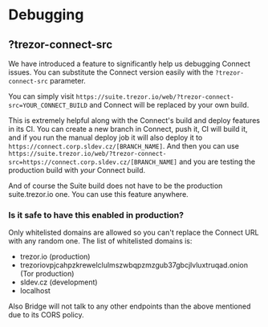 # Debugging

## ?trezor-connect-src

We have introduced a feature to significantly help us debugging Connect issues. You can substitute the Connect version easily with the `?trezor-connect-src` parameter.

You can simply visit `https://suite.trezor.io/web/?trezor-connect-src=YOUR_CONNECT_BUILD` and Connect will be replaced by your own build.

This is extremely helpful along with the Connect's build and deploy features in its CI. You can create a new branch in Connect, push it, CI will build it, and if you run the manual deploy job it will also deploy it to `https://connect.corp.sldev.cz/[BRANCH_NAME]`. And then you can use `https://suite.trezor.io/web/?trezor-connect-src=https://connect.corp.sldev.cz/[BRANCH_NAME]` and you are testing the production build with _your_ Connect build.

And of course the Suite build does not have to be the production suite.trezor.io one. You can use this feature anywhere.

### Is it safe to have this enabled in production?

Only whitelisted domains are allowed so you can't replace the Connect URL with any random one. The list of whitelisted domains is:
- trezor.io (production)
- trezoriovpjcahpzkrewelclulmszwbqpzmzgub37gbcjlvluxtruqad.onion (Tor production)
- sldev.cz (development)
- localhost

Also Bridge will not talk to any other endpoints than the above mentioned due to its CORS policy.
